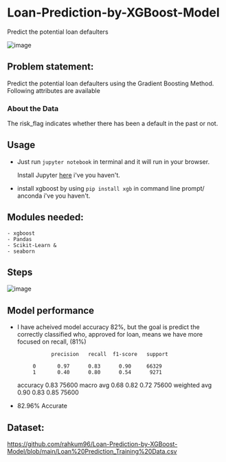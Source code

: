 # Loan-Prediction-by-XGBoost-Model
Predict the potential loan defaulters 

![image](https://user-images.githubusercontent.com/86415241/142838585-71e7926b-039f-4de2-95f2-b192ed062c5e.png)

## Problem statement:
Predict the potential loan defaulters using the Gradient Boosting Method. Following attributes are available

### About the Data
The risk_flag indicates whether there has been a default in the past or not.

## Usage

- Just run `jupyter notebook` in terminal and it will run in your browser.

  Install Jupyter [here](http://jupyter.readthedocs.io/en/latest/install.html) i've you haven't.

- install xgboost by using `pip install xgb` in command line prompt/ anconda  i've you haven't.

## Modules needed: 
```
- xgboost
- Pandas
- Scikit-Learn &
- seaborn
```
## Steps 
![image](https://user-images.githubusercontent.com/86415241/142838324-f2113bf8-51a6-41f2-98e0-cb91efd932b8.png)

## Model performance
- I have acheived model accuracy 82%, but the goal is predict the correctly classified who, approved for loan, means we have more focused on recall, (81%)

                 precision   recall  f1-score   support

           0       0.97      0.83      0.90     66329
           1       0.40      0.80      0.54      9271

    accuracy                           0.83     75600
   macro avg       0.68      0.82      0.72     75600
weighted avg       0.90      0.83      0.85     75600

- 82.96% Accurate

## Dataset:
https://github.com/rahkum96/Loan-Prediction-by-XGBoost-Model/blob/main/Loan%20Prediction_Training%20Data.csv


